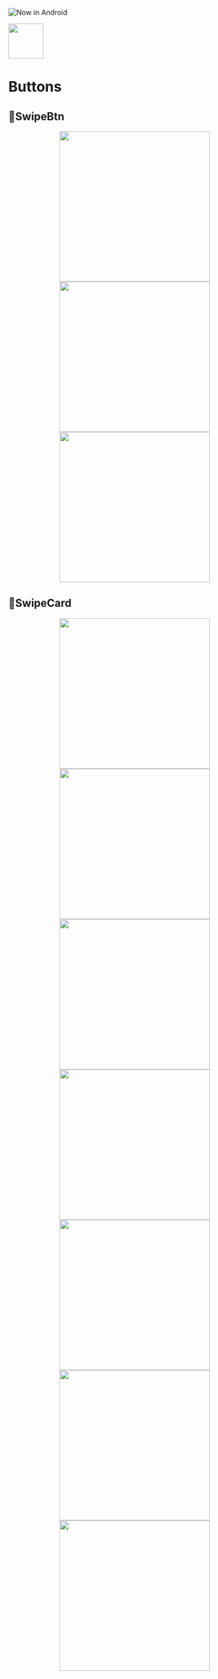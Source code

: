 ![Now in Android](https://github.com/hkubratkn/List-JumpToTop/blob/main/images/unnamed%20(1).png "Ira")

<a href="https://play.google.com/store/apps/details?id=com.kapirti.ira"><img src="https://play.google.com/intl/en_us/badges/static/images/badges/en_badge_web_generic.png" height="70"></a>


# Buttons

## 💫SwipeBtn
<p align="center">
  <img src="images/ss1.jpg" width="300" />
  <img src="images/ss2.jpg" width="300" />
  <img src="images/ss3.jpg" width="300" />
</p>

## 💫SwipeCard
<p align="center">
  <img src="images/sc1.jpg" width="300" />
  <img src="images/sc2.jpg" width="300" />
  <img src="images/sc3.jpg" width="300" />
  <img src="images/sc4.jpg" width="300" />
  <img src="images/sc5.jpg" width="300" />
  <img src="images/sc6.jpg" width="300" />
  <img src="images/sc7.jpg" width="300" />
</p>
